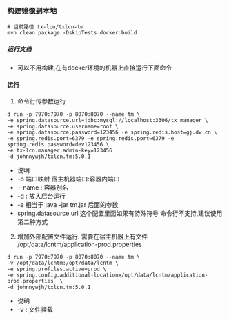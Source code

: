 ### 构建镜像到本地
```
# 当前路径 tx-lcn/txlcn-tm
mvn clean package -DskipTests docker:build
```

##### 运行文档
- 可以不用构建,在有docker环境的机器上直接运行下面命令
#### 运行
1. 命令行传参数运行

```
d run -p 7970:7970 -p 8070:8070 --name tm \
-e spring.datasource.url=jdbc:mysql://localhost:3306/tx_manager \
-e spring.datasource.username=root \
-e spring.datasource.password=123456 -e spring.redis.host=gj.dw.cn \
-e spring.redis.port=6379 -e spring.redis.port=6379 -e spring.redis.password=dev123456 \
-e tx-lcn.manager.admin-key=123456
-d johnnywjh/txlcn.tm:5.0.1
```
- 说明
- -p 端口映射 宿主机器端口:容器内端口
- --name : 容器别名
- -d : 放入后台运行
- -e 相当于 java -jar tm.jar 后面的参数,
- spring.datasource.url 这个配置里面如果有特殊符号 命令行不支持,建议使用第二种方式

2. 增加外部配置文件运行. 需要在宿主机器上有文件 /opt/data/lcntm/application-prod.properties

```
d run -p 7970:7970 -p 8070:8070 --name tm \
-v /opt/data/lcntm:/opt/data/lcntm \
-e spring.profiles.active=prod \
-e spring.config.additional-location=/opt/data/lcntm/application-prod.properties  \
-d johnnywjh/txlcn.tm:5.0.1
```
- 说明
- -v : 文件挂载